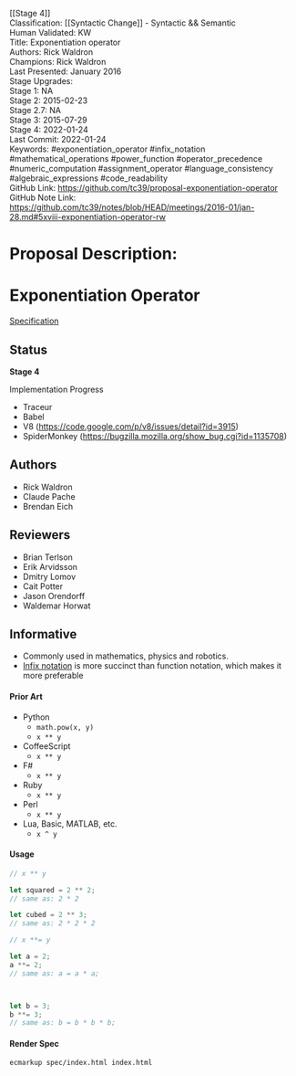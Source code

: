[[Stage 4]]<br>Classification: [[Syntactic Change]] - Syntactic && Semantic<br>Human Validated: KW<br>Title: Exponentiation operator<br>Authors: Rick Waldron<br>Champions: Rick Waldron<br>Last Presented: January 2016<br>Stage Upgrades:<br>Stage 1: NA  
Stage 2: 2015-02-23  
Stage 2.7: NA  
Stage 3: 2015-07-29  
Stage 4: 2022-01-24<br>Last Commit: 2022-01-24<br>Keywords: #exponentiation_operator #infix_notation #mathematical_operations #power_function #operator_precedence #numeric_computation #assignment_operator #language_consistency #algebraic_expressions #code_readability<br>GitHub Link: https://github.com/tc39/proposal-exponentiation-operator <br>GitHub Note Link: https://github.com/tc39/notes/blob/HEAD/meetings/2016-01/jan-28.md#5xviii-exponentiation-operator-rw
# Proposal Description:<br>
# Exponentiation Operator

[Specification](https://tc39.es/ecma262/#sec-exp-operator)

## Status

**Stage 4**

Implementation Progress
  - Traceur
  - Babel
  - V8 (https://code.google.com/p/v8/issues/detail?id=3915)
  - SpiderMonkey (https://bugzilla.mozilla.org/show_bug.cgi?id=1135708)

## Authors

- Rick Waldron
- Claude Pache
- Brendan Eich 

## Reviewers

- Brian Terlson
- Erik Arvidsson
- Dmitry Lomov
- Cait Potter
- Jason Orendorff
- Waldemar Horwat




## Informative

- Commonly used in mathematics, physics and robotics.
- [Infix notation](http://en.wikipedia.org/wiki/Infix_notation) is more succinct than function notation, which makes it more preferable

#### Prior Art

- Python
  - `math.pow(x, y)`
  - `x ** y`
- CoffeeScript
  - `x ** y`
- F#
  - `x ** y`
- Ruby
  - `x ** y`
- Perl
  - `x ** y`
- Lua, Basic, MATLAB, etc.
  - `x ^ y`


#### Usage


```js
// x ** y

let squared = 2 ** 2;
// same as: 2 * 2

let cubed = 2 ** 3;
// same as: 2 * 2 * 2

```

```js
// x **= y

let a = 2;
a **= 2;
// same as: a = a * a;



let b = 3;
b **= 3;
// same as: b = b * b * b;

```



#### Render Spec

```
ecmarkup spec/index.html index.html
```